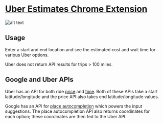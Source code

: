 # [Uber Estimates Chrome Extension](https://chrome.google.com/webstore/detail/uber-estimates/ldbofjhefihijnbcidfhaekdfmkbbocn)

![alt text](http://i.imgur.com/c2JZYUx.png)

## Usage

Enter a start and end location and see the estimated cost and wait time for various Uber options.

Uber does not return API results for trips > 100 miles.

## Google and Uber APIs

Uber has an API for both ride [price](https://developer.uber.com/docs/v1-estimates-price) and [time](https://developer.uber.com/docs/v1-estimates-time). Both of these APIs take a start latitude/longitude and the price API also takes end latitude/longitude values.

Google has an API for [place autocompletion](https://developers.google.com/places/web-service/autocomplete) which powers the input suggestions. The place autocompletion API also returns coordinates for each option; these coordinates are then fed to the Uber API.
